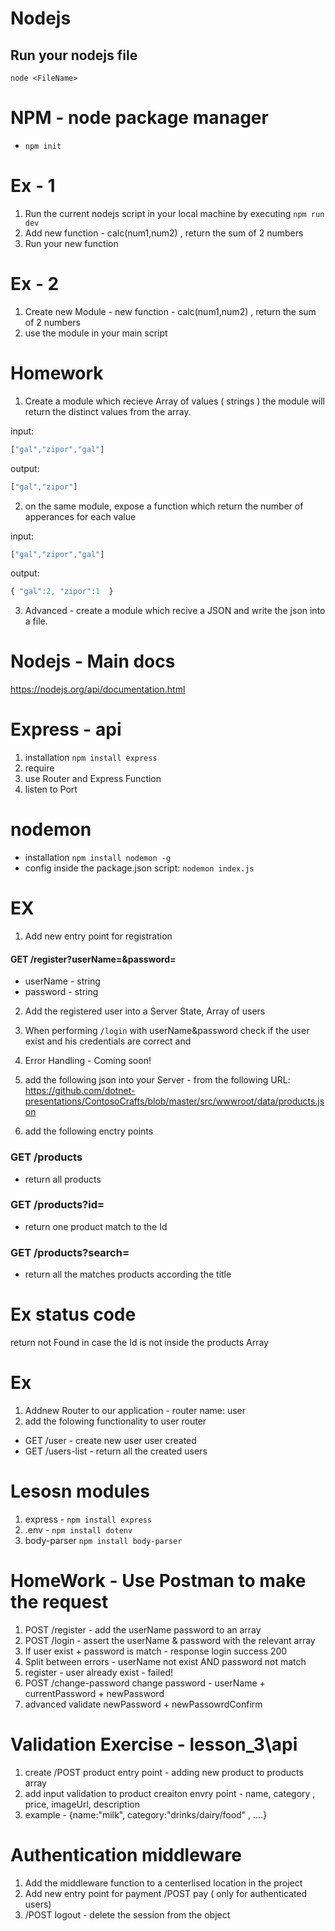 # Nodejs
## Run your nodejs file
`node <FileName>`


# NPM - node package manager
- `npm init`


# Ex - 1    
1. Run the current nodejs script in your local machine
by executing `npm run dev`
2. Add new function - calc(num1,num2) , return the sum of 2 numbers
3. Run your new function 


# Ex - 2 
1. Create new Module  - new function - calc(num1,num2) , return the sum of 2 numbers
2. use the module in your main script


# Homework 
1. Create a module which recieve Array of values ( strings )
the module will return the distinct values from the array.

input:
```javascript
["gal","zipor","gal"]
```
output: 
```javascript
["gal","zipor"]
```

2. on the same module, expose a function which return the number of apperances for each value

input:
```javascript
["gal","zipor","gal"]
```
output: 
```javascript
{ "gal":2, "zipor":1  }
```

3. Advanced - create a module which recive a JSON and write the json into a file.
 

# Nodejs - Main docs
https://nodejs.org/api/documentation.html

# Express - api
1. installation `npm install express`
2. require
3. use Router and Express Function
4. listen to Port


# nodemon 
- installation `npm install nodemon -g`
- config inside the package.json script: `nodemon index.js`


# EX 
1. Add new entry point for registration
#### GET /register?userName=<un>&password=<pw> 
- userName - string
- password - string

2. Add the registered user into a Server State, Array of users

3. When performing `/login` with userName&password check if the user exist and his credentials are correct and

4. Error Handling - Coming soon!

5. add the following json into your Server - from the following URL:
https://github.com/dotnet-presentations/ContosoCrafts/blob/master/src/wwwroot/data/products.json

6. add the following enctry points
### GET /products  
- return all products
### GET /products?id=<id>  
- return one product match to the Id
### GET /products?search=<stitle>  
- return all the matches products according the title


# Ex status code
return not Found in case the Id is not inside the products Array

# Ex 
1. Addnew Router to our application - router name: user
2. add the folowing functionality to user router
- GET /user - create new user user created
- GET /users-list - return all the created users 


# Lesosn modules
1. express - `npm install express`
2. .env  - `npm install dotenv`
3. body-parser `npm install body-parser`


# HomeWork - Use Postman to make the request
1. POST /register - add the userName password to an array
2. POST /login - assert the userName & password with the relevant array 
3. If user exist + password is match - response login success 200 
4. Split between errors  - userName not exist AND password not match 
5. register - user already exist - failed! 
5. POST /change-password change password - userName + currentPassword + newPassword  
6. advanced validate newPassword + newPassowrdConfirm 


# Validation Exercise - lesson_3\api
1. create /POST product entry point - adding new product to products array
2. add input validation to product creaiton envry point - name, category , price, imageUrl, description 
3. example - {name:"milk", category:"drinks/dairy/food" , ....}


# Authentication middleware
1. Add the middleware function to a centerlised location in the project
2. Add new entry point for payment /POST pay ( only for authenticated users)
3. /POST logout - delete the session from the object
